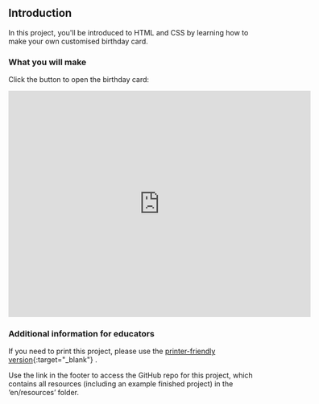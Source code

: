 ## Introduction

In this project, you'll be introduced to HTML and CSS by learning how to make your own customised birthday card.

### What you will make

Click the button to open the birthday card:

<iframe src="https://editor.raspberrypi.org/en/embed/viewer/happy-birthday-complete" width="600" height="450" frameborder="0" marginwidth="0" marginheight="0" allowfullscreen> </iframe>

### Additional information for educators

If you need to print this project, please use the [printer-friendly version](https://projects.raspberrypi.org/en/projects/happy-birthday/print){:target="_blank"} .

Use the link in the footer to access the GitHub repo for this project, which contains all resources (including an example finished project) in the ‘en/resources’ folder.
